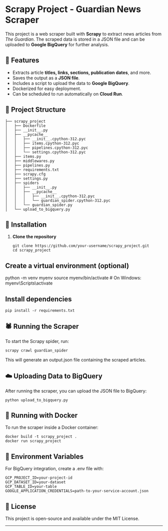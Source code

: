 # Scrapy Project - Guardian News Scraper

This project is a web scraper built with **Scrapy** to extract news articles from *The Guardian*. The scraped data is stored in a JSON file and can be uploaded to **Google BigQuery** for further analysis.

## 🚀 Features
- Extracts article **titles, links, sections, publication dates**, and more.
- Saves the output as a **JSON file**.
- Includes a script to upload the data to **Google BigQuery**.
- Dockerized for easy deployment.
- Can be scheduled to run automatically on **Cloud Run**.

## 📌 Project Structure
```
├── scrapy_project
│   ├── Dockerfile
│   ├── __init__.py
│   ├── __pycache__
│   │   ├── __init__.cpython-312.pyc
│   │   ├── items.cpython-312.pyc
│   │   ├── pipelines.cpython-312.pyc
│   │   └── settings.cpython-312.pyc
│   ├── items.py
│   ├── middlewares.py
│   ├── pipelines.py
│   ├── requirements.txt
│   ├── scrapy.cfg
│   ├── settings.py
│   ├── spiders
│   │   ├── __init__.py
│   │   ├── __pycache__
│   │   │   ├── __init__.cpython-312.pyc
│   │   │   └── guardian_spider.cpython-312.pyc
│   │   └── guardian_spider.py
│   └── upload_to_bigquery.py
```

## 🔧 Installation

1. **Clone the repository**
   ```
   git clone https://github.com/your-username/scrapy_project.git
   cd scrapy_project
## Create a virtual environment (optional)


python -m venv myenv
source myenv/bin/activate   # On Windows: myenv\Scripts\activate

## Install dependencies

```  
pip install -r requirements.txt
```
## 🕷️ Running the Scraper
To start the Scrapy spider, run:
```
scrapy crawl guardian_spider
```

This will generate an output.json file containing the scraped articles.

## ☁️ Uploading Data to BigQuery
After running the scraper, you can upload the JSON file to BigQuery:

```
python upload_to_bigquery.py
```

## 🐳 Running with Docker
To run the scraper inside a Docker container:


```
docker build -t scrapy_project .
docker run scrapy_project
```
## 📌 Environment Variables
For BigQuery integration, create a .env file with:


```
GCP_PROJECT_ID=your-project-id
GCP_DATASET_ID=your-dataset
GCP_TABLE_ID=your-table
GOOGLE_APPLICATION_CREDENTIALS=path-to-your-service-account.json
```
## 📜 License
This project is open-source and available under the MIT License.



---
